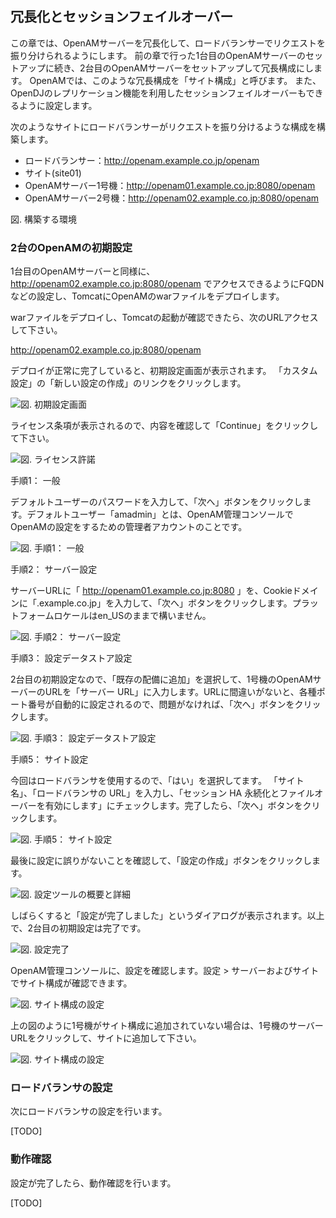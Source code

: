 ## 冗長化とセッションフェイルオーバー

この章では、OpenAMサーバーを冗長化して、ロードバランサーでリクエストを振り分けられるようにします。
前の章で行った1台目のOpenAMサーバーのセットアップに続き、2台目のOpenAMサーバーをセットアップして冗長構成にします。
OpenAMでは、このような冗長構成を「サイト構成」と呼びます。
また、OpenDJのレプリケーション機能を利用したセッションフェイルオーバーもできるように設定します。

次のようなサイトにロードバランサーがリクエストを振り分けるような構成を構築します。

- ロードバランサー：http://openam.example.co.jp/openam
- サイト(site01)
 - OpenAMサーバー1号機：http://openam01.example.co.jp:8080/openam
 - OpenAMサーバー2号機：http://openam02.example.co.jp:8080/openam

図. 構築する環境

### 2台のOpenAMの初期設定

1台目のOpenAMサーバーと同様に、http://openam02.example.co.jp:8080/openam でアクセスできるようにFQDNなどの設定し、TomcatにOpenAMのwarファイルをデプロイします。

warファイルをデプロイし、Tomcatの起動が確認できたら、次のURLアクセスして下さい。

http://openam02.example.co.jp:8080/openam


デプロイが正常に完了していると、初期設定画面が表示されます。 「カスタム設定」の「新しい設定の作成」のリンクをクリックします。 

![図. 初期設定画面](images/site-and-sfo/SFO-Step1.png)

ライセンス条項が表示されるので、内容を確認して「Continue」をクリックして下さい。

![図. ライセンス許諾](images/site-and-sfo/SFO-Step2.png)

手順1： 一般

デフォルトユーザーのパスワードを入力して、「次へ」ボタンをクリックします。デフォルトユーザー「amadmin」とは、OpenAM管理コンソールでOpenAMの設定をするための管理者アカウントのことです。

![図. 手順1： 一般](images/site-and-sfo/SFO-Step3.png)

手順2： サーバー設定

サーバーURLに「 http://openam01.example.co.jp:8080 」を、Cookieドメインに「.example.co.jp」を入力して、「次へ」ボタンをクリックします。プラットフォームロケールはen_USのままで構いません。

![図. 手順2： サーバー設定](images/site-and-sfo/SFO-Step5.png)

手順3： 設定データストア設定

2台目の初期設定なので、「既存の配備に追加」を選択して、1号機のOpenAMサーバーのURLを「サーバー URL」に入力します。URLに間違いがないと、各種ポート番号が自動的に設定されるので、問題がなければ、「次へ」ボタンをクリックします。 

![図. 手順3： 設定データストア設定](images/site-and-sfo/SFO-Step6.png)

手順5： サイト設定

今回はロードバランサを使用するので、「はい」を選択してます。 「サイト名」、「ロードバランサの URL」を入力し、「セッション HA 永続化とファイルオーバーを有効にします」にチェックします。完了したら、「次へ」ボタンをクリックします。

![図. 手順5： サイト設定](images/site-and-sfo/SFO-Step7.png)

最後に設定に誤りがないことを確認して、「設定の作成」ボタンをクリックします。

![図. 設定ツールの概要と詳細](images/site-and-sfo/SFO-Step8.png)

しばらくすると「設定が完了しました」というダイアログが表示されます。以上で、2台目の初期設定は完了です。 

![図. 設定完了](images/site-and-sfo/SFO-Step9.png)

OpenAM管理コンソールに、設定を確認します。設定 > サーバーおよびサイト でサイト構成が確認できます。

![図. サイト構成の設定](images/site-and-sfo/SFO-Step10.png)

上の図のように1号機がサイト構成に追加されていない場合は、1号機のサーバー URLをクリックして、サイトに追加して下さい。

![図. サイト構成の設定](images/site-and-sfo/SFO-Step11.png)

### ロードバランサの設定

次にロードバランサの設定を行います。

[TODO] 

### 動作確認

設定が完了したら、動作確認を行います。

[TODO] 
